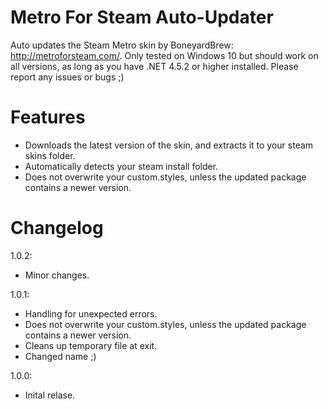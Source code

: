 # Metro For Steam Auto-Updater
Auto updates the Steam Metro skin by BoneyardBrew: http://metroforsteam.com/.
Only tested on Windows 10 but should work on all versions, as long as you have .NET 4.5.2 or higher installed.
Please report any issues or bugs ;)

# Features
- Downloads the latest version of the skin, and extracts it to your steam skins folder.
- Automatically detects your steam install folder.
- Does not overwrite your custom.styles, unless the updated package contains a newer version.

# Changelog
1.0.2:
- Minor changes.

1.0.1:
- Handling for unexpected errors.
- Does not overwrite your custom.styles, unless the updated package contains a newer version.
- Cleans up temporary file at exit.
- Changed name ;)

1.0.0:
- Inital relase.

